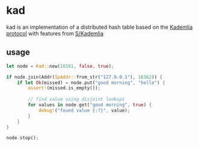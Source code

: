 # kad

kad is an implementation of a distributed hash table based on the [Kademlia protocol](https://pdos.csail.mit.edu/~petar/papers/maymounkov-kademlia-lncs.pdf) with features from [S/Kademlia](https://ieeexplore.ieee.org/document/4447808/) 

## usage

```rust
let node = Kad::new(16161, false, true);

if node.join(Addr(IpAddr::from_str("127.0.0.1"), 16162)) {
    if let Ok(missed) = node.put("good morning", "hello") {
        assert!(missed.is_empty());
        
        // find value using disjoint lookups
        for values in node.get("good morning", true) {
            debug!("found value {:?}", value);
        }
    }
}

node.stop();
```